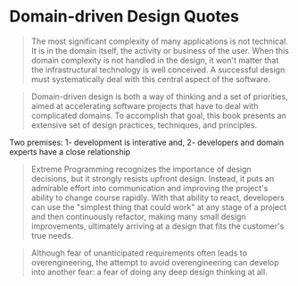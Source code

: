 # Domain-driven Design Quotes

> The most significant complexity of many applications is not technical. It is in the domain itself, the activity or business of the user. When this domain complexity is not handled in the design, it won't matter that the infrastructural technology is well conceived. A successful design must systematically deal with this central aspect of the software.

> Domain-driven design is both a way of thinking and a set of priorities, aimed at accelerating software projects that have to deal with complicated domains. To accomplish that goal, this book presents an extensive set of design practices, techniques, and principles.

Two premises: 1- development is interative and, 2- developers and domain experts have a close relationship

> Extreme Programming recognizes the importance of design decisions, but it strongly resists upfront design. Instead, it puts an admirable effort into communication and improving the project's ability to change course rapidly. With that ability to react, developers can use the "simplest thing that could work" at any stage of a project and then continuously refactor, making many small design improvements, ultimately arriving at a design that fits the customer's true needs.

> Although fear of unanticipated requirements often leads to overengineering, the attempt to avoid overengineering can develop into another fear: a fear of doing any deep design thinking at all.

